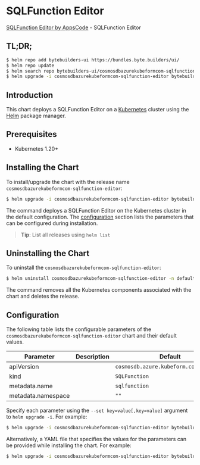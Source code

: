# SQLFunction Editor

[SQLFunction Editor by AppsCode](https://byte.builders) - SQLFunction Editor

## TL;DR;

```bash
$ helm repo add bytebuilders-ui https://bundles.byte.builders/ui/
$ helm repo update
$ helm search repo bytebuilders-ui/cosmosdbazurekubeformcom-sqlfunction-editor --version=v0.4.18
$ helm upgrade -i cosmosdbazurekubeformcom-sqlfunction-editor bytebuilders-ui/cosmosdbazurekubeformcom-sqlfunction-editor -n default --create-namespace --version=v0.4.18
```

## Introduction

This chart deploys a SQLFunction Editor on a [Kubernetes](http://kubernetes.io) cluster using the [Helm](https://helm.sh) package manager.

## Prerequisites

- Kubernetes 1.20+

## Installing the Chart

To install/upgrade the chart with the release name `cosmosdbazurekubeformcom-sqlfunction-editor`:

```bash
$ helm upgrade -i cosmosdbazurekubeformcom-sqlfunction-editor bytebuilders-ui/cosmosdbazurekubeformcom-sqlfunction-editor -n default --create-namespace --version=v0.4.18
```

The command deploys a SQLFunction Editor on the Kubernetes cluster in the default configuration. The [configuration](#configuration) section lists the parameters that can be configured during installation.

> **Tip**: List all releases using `helm list`

## Uninstalling the Chart

To uninstall the `cosmosdbazurekubeformcom-sqlfunction-editor`:

```bash
$ helm uninstall cosmosdbazurekubeformcom-sqlfunction-editor -n default
```

The command removes all the Kubernetes components associated with the chart and deletes the release.

## Configuration

The following table lists the configurable parameters of the `cosmosdbazurekubeformcom-sqlfunction-editor` chart and their default values.

|     Parameter      | Description |                      Default                      |
|--------------------|-------------|---------------------------------------------------|
| apiVersion         |             | <code>cosmosdb.azure.kubeform.com/v1alpha1</code> |
| kind               |             | <code>SQLFunction</code>                          |
| metadata.name      |             | <code>sqlfunction</code>                          |
| metadata.namespace |             | <code>""</code>                                   |


Specify each parameter using the `--set key=value[,key=value]` argument to `helm upgrade -i`. For example:

```bash
$ helm upgrade -i cosmosdbazurekubeformcom-sqlfunction-editor bytebuilders-ui/cosmosdbazurekubeformcom-sqlfunction-editor -n default --create-namespace --version=v0.4.18 --set apiVersion=cosmosdb.azure.kubeform.com/v1alpha1
```

Alternatively, a YAML file that specifies the values for the parameters can be provided while
installing the chart. For example:

```bash
$ helm upgrade -i cosmosdbazurekubeformcom-sqlfunction-editor bytebuilders-ui/cosmosdbazurekubeformcom-sqlfunction-editor -n default --create-namespace --version=v0.4.18 --values values.yaml
```
